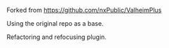 Forked from https://github.com/nxPublic/ValheimPlus

Using the original repo as a base.

Refactoring and refocusing plugin.
